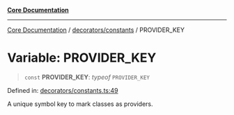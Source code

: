 [**Core Documentation**](../../../README.md)

***

[Core Documentation](../../../README.md) / [decorators/constants](../README.md) / PROVIDER\_KEY

# Variable: PROVIDER\_KEY

> `const` **PROVIDER\_KEY**: *typeof* `PROVIDER_KEY`

Defined in: [decorators/constants.ts:49](https://github.com/stonemjs/core/blob/85781fe5b87769612839dd6b850ba45186d357fa/src/decorators/constants.ts#L49)

A unique symbol key to mark classes as providers.
